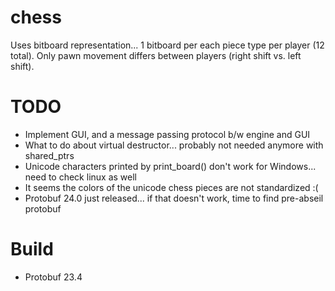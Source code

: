 # chess
Uses bitboard representation... 1 bitboard per each piece type per player (12 total). Only pawn movement differs between players (right shift vs. left shift).

# TODO
- Implement GUI, and a message passing protocol b/w engine and GUI
- What to do about virtual destructor... probably not needed anymore with shared_ptrs
- Unicode characters printed by print_board() don't work for Windows... need to check linux as well
- It seems the colors of the unicode chess pieces are not standardized :(
- Protobuf 24.0 just released... if that doesn't work, time to find pre-abseil protobuf

# Build
- Protobuf 23.4
